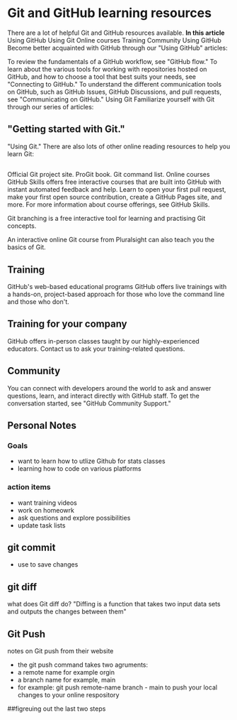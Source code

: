 # Git and GitHub learning resources
There are a lot of helpful Git and GitHub resources available.
**In this article**
Using GitHub
Using Git
Online courses
Training
Community
Using GitHub
Become better acquainted with GitHub through our "Using GitHub" articles:

To review the fundamentals of a GitHub workflow, see "GitHub flow."
To learn about the various tools for working with repositories hosted on GitHub, and how to choose a tool that best suits your needs, see "Connecting to GitHub."
To understand the different communication tools on GitHub, such as GitHub Issues, GitHub Discussions, and pull requests, see "Communicating on GitHub."
Using Git
Familiarize yourself with Git through our series of articles:

## "Getting started with Git."
"Using Git."
There are also lots of other online reading resources to help you learn Git:

## 

Official Git project site.
ProGit book.
Git command list.
Online courses
GitHub Skills offers free interactive courses that are built into GitHub with instant automated feedback and help. Learn to open your first pull request, make your first open source contribution, create a GitHub Pages site, and more. For more information about course offerings, see GitHub Skills.

Git branching is a free interactive tool for learning and practising Git concepts.

An interactive online Git course from Pluralsight can also teach you the basics of Git.

## Training
GitHub's web-based educational programs
GitHub offers live trainings with a hands-on, project-based approach for those who love the command line and those who don't.

## Training for your company
GitHub offers in-person classes taught by our highly-experienced educators. Contact us to ask your training-related questions.

## Community
You can connect with developers around the world to ask and answer questions, learn, and interact directly with GitHub staff. To get the conversation started, see "GitHub Community Support."

## Personal Notes
### Goals 
- want to learn how to utlize Github for stats classes
- learning how to code on various platforms

### action items 
- want training videos
- work on homeowrk
- ask questions and explore possibilities
- update task lists

## git commit
- use to save changes 
## git diff
what does Git diff do? "Diffing is a function that takes two input data sets and outputs the changes between them"

## Git Push 
notes on Git push from their website 
- the git push command takes two agruments:
-   a remote name for example orgin
-   a branch name for example, main
-   for example: git push remote-name branch - main to push your local changes to your online respository

  ##figreuing out the last two steps 

